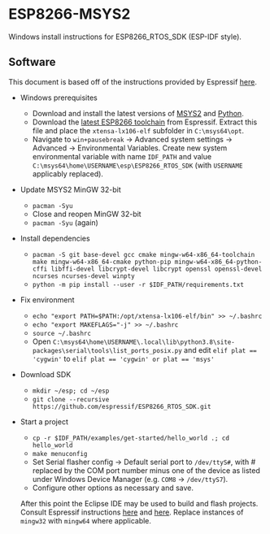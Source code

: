 # ESP8266-MSYS2

Windows install instructions for ESP8266_RTOS_SDK (ESP-IDF style).

## Software

This document is based off of the instructions provided by Espressif [here](https://docs.espressif.com/projects/esp8266-rtos-sdk/en/latest/get-started/).

- Windows prerequisites
  - Download and install the latest versions of [MSYS2](https://www.msys2.org/) and [Python](https://www.python.org/downloads/windows/).
  - Download the [latest ESP8266 toolchain](https://dl.espressif.com/dl/xtensa-lx106-elf-gcc8_4_0-esp-2020r3-win32.zip) from Espressif. Extract this file and place the `xtensa-lx106-elf` subfolder in `C:\msys64\opt`.
  - Navigate to `win+pausebreak` -> Advanced system settings -> Advanced -> Environmental Variables. Create new system environmental variable with name `IDF_PATH` and value `C:\msys64\home\USERNAME\esp\ESP8266_RTOS_SDK` (with `USERNAME` applicably replaced).
- Update MSYS2 MinGW 32-bit
  - `pacman -Syu`
  - Close and reopen MinGW 32-bit
  - `pacman -Syu` (again)
- Install dependencies
  - `pacman -S git base-devel gcc cmake mingw-w64-x86_64-toolchain make mingw-w64-x86_64-cmake python-pip mingw-w64-x86_64-python-cffi libffi-devel libcrypt-devel libcrypt openssl openssl-devel ncurses ncurses-devel winpty`
  - `python -m pip install --user -r $IDF_PATH/requirements.txt`
- Fix environment
  - `echo "export PATH=$PATH:/opt/xtensa-lx106-elf/bin" >> ~/.bashrc`
  - `echo "export MAKEFLAGS="-j" >> ~/.bashrc`
  - `source ~/.bashrc`
  - Open `C:\msys64\home\USERNAME\.local\lib\python3.8\site-packages\serial\tools\list_ports_posix.py` and edit `elif plat == 'cygwin'` to `elif plat == 'cygwin' or plat == 'msys'`
- Download SDK
  - `mkdir ~/esp; cd ~/esp`
  - `git clone --recursive https://github.com/espressif/ESP8266_RTOS_SDK.git`
- Start a project
  - `cp -r $IDF_PATH/examples/get-started/hello_world .; cd hello_world`
  - `make menuconfig`
  - Set Serial flasher config -> Default serial port to `/dev/ttyS#`, with # replaced by the COM port number minus one of the device as listed under Windows Device Manager (e.g. `COM8` -> `/dev/ttyS7`).
  - Configure other options as necessary and save.

  After this point the Eclipse IDE may be used to build and flash projects. Consult Espressif instructions [here](https://docs.espressif.com/projects/esp8266-rtos-sdk/en/latest/get-started/eclipse-setup.html#) and [here](https://docs.espressif.com/projects/esp8266-rtos-sdk/en/latest/get-started/eclipse-setup-windows.html). Replace instances of `mingw32` with `mingw64` where applicable.
